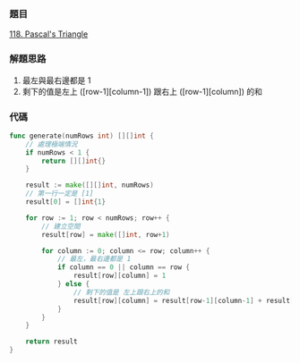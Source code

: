 ### 題目

[118. Pascal's Triangle](https://leetcode.com/problems/pascals-triangle/)

### 解題思路

1. 最左與最右邊都是 1
2. 剩下的值是左上 ([row-1][column-1]) 跟右上 ([row-1][column]) 的和

### 代碼

```go
func generate(numRows int) [][]int {
    // 處理極端情況
	if numRows < 1 {
		return [][]int{}
	}

	result := make([][]int, numRows)
	// 第一行一定是 [1]
	result[0] = []int{1}

	for row := 1; row < numRows; row++ {
		// 建立空間
		result[row] = make([]int, row+1)

		for column := 0; column <= row; column++ {
			// 最左，最右邊都是 1
			if column == 0 || column == row {
				result[row][column] = 1
			} else {
				// 剩下的值是 左上跟右上的和
				result[row][column] = result[row-1][column-1] + result[row-1][column]
			}
		}
	}

	return result
}
```
